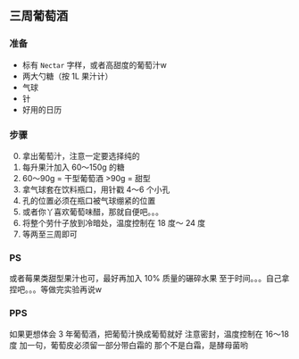 三周葡萄酒
----------------------

### 准备
* 标有 ```Nectar``` 字样，或者高甜度的葡萄汁w
* 两大勺糖（按 1L 果汁计）
* 气球
* 针
* 好用的日历

### 步骤
0. 拿出葡萄汁，注意一定要选择纯的
0. 每升果汁加入 60～150g 的糖
0. 60～90g = 干型葡萄酒 >90g = 甜型
0. 拿气球套在饮料瓶口，用针戳 4～6 个小孔
0. 孔的位置必须在瓶口被气球绷紧的位置
0. 或者你丫喜欢葡萄味醋，那就自便吧。。。
0. 将整个劳什子放到冷暗处，温度控制在 18 度～ 24 度
0. 等两至三周即可

### PS
或者莓果类甜型果汁也可，最好再加入 10% 质量的碾碎水果
至于时间。。。自己拿捏吧。。。等做完实验再说w

### PPS
如果更想体会 3 年葡萄酒，把葡萄汁换成葡萄就好
注意密封，温度控制在 16～18 度
加一句，葡萄皮必须留一部分带白霜的
那个不是白霜，是酵母菌哟

